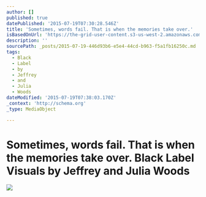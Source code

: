 ```yaml
---
author: []
published: true
datePublished: '2015-07-19T07:30:28.546Z'
title: 'Sometimes, words fail. That is when the memories take over.'
isBasedOnUrl: 'https://the-grid-user-content.s3-us-west-2.amazonaws.com/4ee98c56-bbff-4bbc-b3ad-1c6972b4db5b.gif'
description: ''
sourcePath: _posts/2015-07-19-446d93b6-e5e4-44cd-b963-f5a1fb16250c.md
tags:
  - Black
  - Label
  - by
  - Jeffrey
  - and
  - Julia
  - Woods
dateModified: '2015-07-19T07:38:03.170Z'
_context: 'http://schema.org'
_type: MediaObject

---
```

# **Sometimes, words fail. That is when the memories take over. Black Label Visuals by Jeffrey and Julia Woods**
![](https://the-grid-user-content.s3-us-west-2.amazonaws.com/4ee98c56-bbff-4bbc-b3ad-1c6972b4db5b.gif)